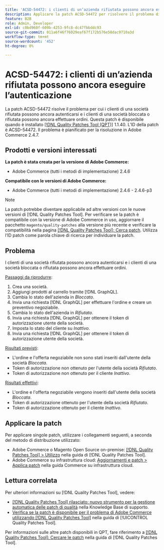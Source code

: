 ```yaml
---
title: 'ACSD-54472: i clienti di un’azienda rifiutata possono ancora eseguire l’autenticazione'
description: Applicare la patch ACSD-54472 per risolvere il problema di Adobe Commerce, in cui i clienti di una società rifiutata possono ancora autenticarsi e i clienti di una società bloccata e rifiutata possono ancora effettuare ordini.
feature: B2B
role: Admin, Developer
exl-id: c0bd960f-609b-4253-9fc8-dc47fbbddc93
source-git-commit: 011a6f46f76029eaf67f172b576e58dac9710a3d
workflow-type: tm+mt
source-wordcount: '452'
ht-degree: 0%

---
```


# ACSD-54472: i clienti di un’azienda rifiutata possono ancora eseguire l’autenticazione

La patch ACSD-54472 risolve il problema per cui i clienti di una società rifiutata possono ancora autenticarsi e i clienti di una società bloccata o rifiutata possono ancora effettuare ordini. Questa patch è disponibile quando è installato [[!DNL Quality Patches Tool (QPT)]](https://experienceleague.adobe.com/en/docs/commerce-operations/tools/quality-patches-tool/quality-patches-tool-to-self-serve-quality-patches) 1.1.40. L’ID della patch è ACSD-54472. Il problema è pianificato per la risoluzione in Adobe Commerce 2.4.7.

## Prodotti e versioni interessati

**La patch è stata creata per la versione di Adobe Commerce:**

* Adobe Commerce (tutti i metodi di implementazione) 2.4.6

**Compatibile con le versioni di Adobe Commerce:**

* Adobe Commerce (tutti i metodi di implementazione) 2.4.6 - 2.4.6-p3

>[!NOTE]
>
>La patch potrebbe diventare applicabile ad altre versioni con le nuove versioni di [!DNL Quality Patches Tool]. Per verificare se la patch è compatibile con la versione di Adobe Commerce in uso, aggiornare il pacchetto `magento/quality-patches` alla versione più recente e verificare la compatibilità nella pagina [[!DNL Quality Patches Tool]: Cerca patch](https://experienceleague.adobe.com/tools/commerce-quality-patches/index.html). Utilizza l’ID patch come parola chiave di ricerca per individuare la patch.

## Problema

I clienti di una società rifiutata possono ancora autenticarsi e i clienti di una società bloccata o rifiutata possono ancora effettuare ordini.

<u>Passaggi da riprodurre</u>:

1. Crea una società.
1. Aggiungi prodotti al carrello tramite [!DNL GraphQL].
1. Cambia lo stato dell&#39;azienda in *Bloccato*.
1. Invia una richiesta [!DNL GraphQL] per effettuare l&#39;ordine e creare un preventivo negoziabile.
1. Cambia lo stato dell&#39;azienda in *Rifiutato*.
1. Invia una richiesta [!DNL GraphQL] per ottenere il token di autorizzazione utente della società.
1. Imposta lo stato del cliente su *Inattivo*.
1. Invia una richiesta [!DNL GraphQL] per ottenere il token di autorizzazione utente della società.

<u>Risultati previsti</u>:

* L&#39;ordine e l&#39;offerta negoziabile non sono stati inseriti dall&#39;utente della società *Bloccata*.
* Token di autorizzazione non ottenuto per l&#39;utente della società *Rifiutato*.
* Token di autorizzazione non ottenuto per il cliente *Inattivo*.

<u>Risultati effettivi</u>:

* L&#39;ordine e l&#39;offerta negoziabile vengono inseriti dall&#39;utente della società *Bloccata*.
* Token di autorizzazione ottenuto per l&#39;utente della società *Rifiutato*.
* Token di autorizzazione ottenuto per il cliente *Inattivo*.

## Applicare la patch

Per applicare singole patch, utilizzare i collegamenti seguenti, a seconda del metodo di distribuzione utilizzato:

* Adobe Commerce o Magento Open Source on-premise: [[!DNL Quality Patches Tool] > Utilizzo](/help/tools/quality-patches-tool/usage.md) nella guida di [!DNL Quality Patches Tool].
* Adobe Commerce su infrastruttura cloud: [Aggiornamenti e patch > Applica patch](https://experienceleague.adobe.com/docs/commerce-cloud-service/user-guide/develop/upgrade/apply-patches.html) nella guida Commerce su infrastruttura cloud.

## Lettura correlata

Per ulteriori informazioni su [!DNL Quality Patches Tool], vedere:

* [[!DNL Quality Patches Tool] rilasciato: nuovo strumento per la gestione automatica delle patch di qualità](https://experienceleague.adobe.com/en/docs/commerce-operations/tools/quality-patches-tool/quality-patches-tool-to-self-serve-quality-patches) nella Knowledge Base di supporto.
* [Verifica se la patch è disponibile per il problema di Adobe Commerce utilizzando  [!DNL Quality Patches Tool]](/help/tools/quality-patches-tool/patches-available-in-qpt/check-patch-for-magento-issue-with-magento-quality-patches.md) nella guida di [!UICONTROL Quality Patches Tool].


Per informazioni sulle altre patch disponibili in QPT, fare riferimento a [[!DNL Quality Patches Tool]: Cercare le patch](https://experienceleague.adobe.com/tools/commerce-quality-patches/index.html) nella guida di [!DNL Quality Patches Tool].
